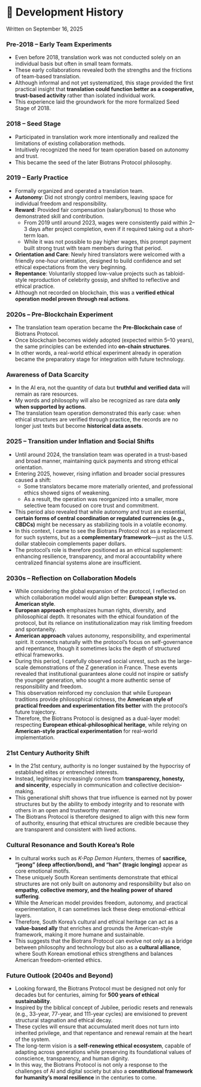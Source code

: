 # 📜 Development History 
Written on September 16, 2025

### Pre-2018 – Early Team Experiments
- Even before 2018, translation work was not conducted solely on an individual basis but often in small team formats.  
- These early collaborations revealed both the strengths and the frictions of team-based translation.  
- Although informal and not yet systematized, this stage provided the first practical insight that **translation could function better as a cooperative, trust-based activity** rather than isolated individual work.  
- This experience laid the groundwork for the more formalized Seed Stage of 2018.  

### 2018 – Seed Stage
- Participated in translation work more intentionally and realized the limitations of existing collaboration methods.  
- Intuitively recognized the need for team operation based on autonomy and trust.  
- This became the seed of the later Biotrans Protocol philosophy.  

### 2019 – Early Practice
- Formally organized and operated a translation team.  
- **Autonomy**: Did not strongly control members, leaving space for individual freedom and responsibility.  
- **Reward**: Provided fair compensation (salary/bonus) to those who demonstrated skill and contribution.  
  - From 2019 until around 2023, wages were consistently paid within 2–3 days after project completion, even if it required taking out a short-term loan.  
  - While it was not possible to pay higher wages, this prompt payment built strong trust with team members during that period.  
- **Orientation and Care**: Newly hired translators were welcomed with a friendly one-hour orientation, designed to build confidence and set ethical expectations from the very beginning.  
- **Repentance**: Voluntarily stopped low-value projects such as tabloid-style reproduction of celebrity gossip, and shifted to reflective and ethical practice.  
- Although not recorded on blockchain, this was a **verified ethical operation model proven through real actions**.  

### 2020s – Pre-Blockchain Experiment
- The translation team operation became the **Pre-Blockchain case** of Biotrans Protocol.  
- Once blockchain becomes widely adopted (expected within 5–10 years), the same principles can be extended into **on-chain structures**.  
- In other words, a real-world ethical experiment already in operation became the preparatory stage for integration with future technology.  

### Awareness of Data Scarcity
- In the AI era, not the quantity of data but **truthful and verified data** will remain as rare resources.  
- My words and philosophy will also be recognized as rare data **only when supported by actions**.  
- The translation team operation demonstrated this early case: when ethical structures are verified through practice, the records are no longer just texts but become **historical data assets**.  

### 2025 – Transition under Inflation and Social Shifts
- Until around 2024, the translation team was operated in a trust-based and broad manner, maintaining quick payments and strong ethical orientation.  
- Entering 2025, however, rising inflation and broader social pressures caused a shift:  
  - Some translators became more materially oriented, and professional ethics showed signs of weakening.  
  - As a result, the operation was reorganized into a smaller, more selective team focused on core trust and commitment.  
- This period also revealed that while autonomy and trust are essential, **certain forms of central coordination or regulated currencies (e.g., CBDCs)** might be necessary as stabilizing tools in a volatile economy.  
- In this context, I came to see the Biotrans Protocol not as a replacement for such systems, but as a **complementary framework**—just as the U.S. dollar stablecoin complements paper dollars.  
- The protocol’s role is therefore positioned as an ethical supplement: enhancing resilience, transparency, and moral accountability where centralized financial systems alone are insufficient.  

### 2030s – Reflection on Collaboration Models
- While considering the global expansion of the protocol, I reflected on which collaboration model would align better: **European style vs. American style**.  
- **European approach** emphasizes human rights, diversity, and philosophical depth. It resonates with the ethical foundation of the protocol, but its reliance on institutionalization may risk limiting freedom and spontaneity.  
- **American approach** values autonomy, responsibility, and experimental spirit. It connects naturally with the protocol’s focus on self-governance and repentance, though it sometimes lacks the depth of structured ethical frameworks.  
- During this period, I carefully observed social unrest, such as the large-scale demonstrations of the Z generation in France. These events revealed that institutional guarantees alone could not inspire or satisfy the younger generation, who sought a more authentic sense of responsibility and freedom.  
- This observation reinforced my conclusion that while European traditions provide philosophical richness, the **American style of practical freedom and experimentation fits better** with the protocol’s future trajectory.  
- Therefore, the Biotrans Protocol is designed as a dual-layer model: respecting **European ethical-philosophical heritage**, while relying on **American-style practical experimentation** for real-world implementation.  

### 21st Century Authority Shift
- In the 21st century, authority is no longer sustained by the hypocrisy of established elites or entrenched interests.  
- Instead, legitimacy increasingly comes from **transparency, honesty, and sincerity**, especially in communication and collective decision-making.  
- This generational shift shows that true influence is earned not by power structures but by the ability to embody integrity and to resonate with others in an open and trustworthy manner.  
- The Biotrans Protocol is therefore designed to align with this new form of authority, ensuring that ethical structures are credible because they are transparent and consistent with lived actions.  

### Cultural Resonance and South Korea’s Role
- In cultural works such as *K-Pop Demon Hunters*, themes of **sacrifice, “jeong” (deep affection/bond), and “han” (tragic longing)** appear as core emotional motifs.  
- These uniquely South Korean sentiments demonstrate that ethical structures are not only built on autonomy and responsibility but also on **empathy, collective memory, and the healing power of shared suffering**.  
- While the American model provides freedom, autonomy, and practical experimentation, it can sometimes lack these deep emotional-ethical layers.  
- Therefore, South Korea’s cultural and ethical heritage can act as a **value-based ally** that enriches and grounds the American-style framework, making it more humane and sustainable.  
- This suggests that the Biotrans Protocol can evolve not only as a bridge between philosophy and technology but also as a **cultural alliance**, where South Korean emotional ethics strengthens and balances American freedom-oriented ethics.  

### Future Outlook (2040s and Beyond)
- Looking forward, the Biotrans Protocol must be designed not only for decades but for centuries, aiming for **500 years of ethical sustainability**.  
- Inspired by the biblical concept of Jubilee, periodic resets and renewals (e.g., 33-year, 77-year, and 111-year cycles) are envisioned to prevent structural stagnation and ethical decay.  
- These cycles will ensure that accumulated merit does not turn into inherited privilege, and that repentance and renewal remain at the heart of the system.  
- The long-term vision is a **self-renewing ethical ecosystem**, capable of adapting across generations while preserving its foundational values of conscience, transparency, and human dignity.  
- In this way, the Biotrans Protocol is not only a response to the challenges of AI and digital society but also a **constitutional framework for humanity’s moral resilience** in the centuries to come.  
